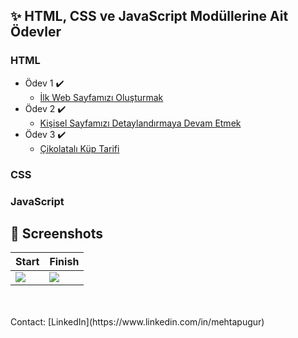 ## :sparkles: HTML, CSS ve JavaScript Modüllerine Ait Ödevler

### HTML

  - Ödev 1 :heavy_check_mark:
    - [İlk Web Sayfamızı Oluşturmak](https://github.com/mehtapugur/kodluyoruzilkrepo/blob/main/Frontend%20Patikas%C4%B1/html/odev1/index.html)
  - Ödev 2 :heavy_check_mark:
    - [Kişisel Sayfamızı Detaylandırmaya Devam Etmek](https://github.com/mehtapugur/kodluyoruzilkrepo/tree/main/Frontend%20Patikas%C4%B1/html/odev2)
  - Ödev 3 :heavy_check_mark:
    - [Çikolatalı Küp Tarifi](https://github.com/mehtapugur/kodluyoruzilkrepo/blob/main/Frontend%20Patikas%C4%B1/html/odev3/index.html)

### CSS
### JavaScript


## :camera_flash: Screenshots

| Start | Finish | 
| --- | --- |
| <img src="https://user-images.githubusercontent.com/24686636/147887007-5bfa427b-a168-4190-a432-636eb7b52ec3.png"> | <img src="https://user-images.githubusercontent.com/24686636/147887046-46e0c707-5e0a-4866-ad45-5ca08b6fa305.png"> |



<br/>
<br/>
Contact: [LinkedIn](https://www.linkedin.com/in/mehtapugur)
